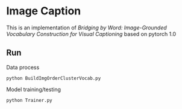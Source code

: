 # Image Caption

This is an implementation of *Bridging by Word: Image-Grounded Vocabulary Construction for Visual Captioning* based on pytorch 1.0

## Run

Data process
```python3
python BuildImgOrderClusterVocab.py
```
Model training/testing
```python3
python Trainer.py 
```

